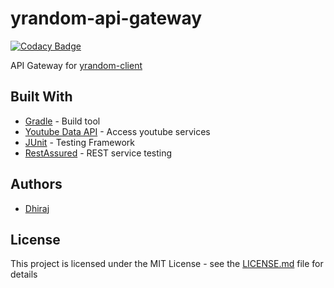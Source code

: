 # yrandom-api-gateway

[![Codacy Badge](https://api.codacy.com/project/badge/Grade/c11a6eb488c24b7ca315b816dbb05e1d)](https://app.codacy.com/app/dhirajbhatt072/yrandom-api-gateway?utm_source=github.com&utm_medium=referral&utm_content=Dhiraj072/yrandom-api-gateway&utm_campaign=Badge_Grade_Dashboard)

API Gateway for [yrandom-client](https://github.com/Dhiraj072/yrandom)

## Built With

-   [Gradle](https://gradle.org/) - Build tool
-   [Youtube Data API](https://developers.google.com/youtube/v3/) - Access youtube services
-   [JUnit](https://junit.org/) - Testing Framework
-   [RestAssured](http://rest-assured.io/) - REST service testing

## Authors

-   [Dhiraj](https://github.com/dhiraj072)

## License

This project is licensed under the MIT License - see the [LICENSE.md](LICENSE.md) file for details
